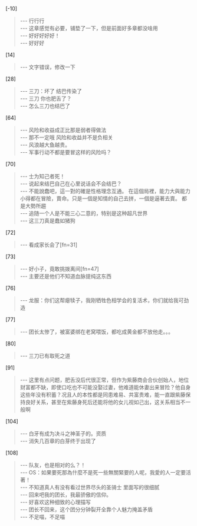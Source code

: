 
[-10] 
>--- 行行行<br>
>--- 这章感觉有必要，铺垫了一下，但是前面好多章都没啥用<br>
>--- 好好好好好！<br>
>--- 好好好<br>

[14] 
>--- 文字错误，修改一下<br>

[28] 
>--- 三刀：坏了 结巴传染了<br>
>--- 三刀  你也肥舌了？<br>
>--- 怎么三刀也结巴了<br>

[64] 
>--- 风险和收益成正比那是弱者得做法<br>
>--- 那不一定哦 风险和收益并不是负相关<br>
>--- 风浪越大鱼越贵。<br>
>--- 军事行动不都是要冒这样的风险吗？<br>

[70] 
>--- 士为知己者死！<br>
>--- 说起来结巴自己在心里说话会不会结巴？<br>
>--- 不能說蠢吧，這一對的確是性格理念互通。
在這個局裡，能力大與能力小得都在冒險，賣命。只是一個是知情的自己去拼，一個是逼著去賣。
都是大勢所趨<br>
>--- 追随一个人是不能三心二意的，特别是这种超凡世界<br>
>--- 这三刀真是蠢如猪狗<br>

[72] 
>--- 看成家长会了[fn=31]<br>

[73] 
>--- 好小子，竟敢挑拨离间[fn=47]<br>
>--- 主要还是他们不知道血脉提纯这东西<br>

[76] 
>--- 龙服：你们这帮瘪犊子，我刚牺牲色相学会的复活术，你们就给我可劲造<br>

[77] 
>--- 团长太惨了，被富婆绑在老窝喂饭，都吃成黄金都不放他走。。。<br>

[80] 
>--- 三刀已有取死之道<br>

[91] 
>--- 这里有点问题，肥舌没后代很正常，但作为紫藤商会合伙创始人，地位财富都不缺，即使口吃也不可能没娶过妻，他难道能休妻出来冒险？他自身这些年没有积蓄？况且人的本性都是同患难易、共富贵难，能一直跟紫藤保持良好关系，甚至在紫藤身死后还能将他的女儿视如己出，这关系相当不一般啊<br>

[104] 
>--- 白牙有成为决斗之神圣子的。资质<br>
>--- 消失几百章的白芽终于出现了<br>

[108] 
>--- 队友，也是相对的么？！<br>
>--- OS：如果要死那為什麼不是死一些無關緊要的人呢，我愛的人一定要活著！<br>
>--- 不知道真人有没有看过世界尽头的圣骑士 里面写的很细腻<br>
>--- 回来吧我的团长，我最骄傲的信仰。<br>
>--- 好喜欢这种细致的心理描写<br>
>--- 团长不回来，这个团分分钟裂开全靠个人魅力掩盖矛盾<br>
>--- 不足喵，不足喵<br>
